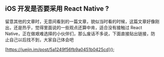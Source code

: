## iOS 开发是否要采用 React Native ?


留意其他的文章时，无意间看到的一篇文章，貌似当时看的时候，这篇文章好像刚出，还是热乎，觉得里面说的一些观点还算中肯，适合没有接触过 React Native，正在做艰难选择的小伙伴们，那么废话不多说，下面直接贴出链接，防止自己以后找不到，大家自己体会吧

[https://juejin.im/post/5a1249f56fb9a0451b0425cd]();

